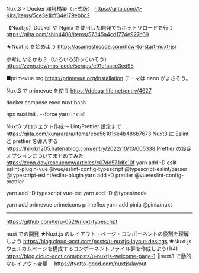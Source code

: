 Nuxt3 × Docker 環境構築（正式版）
https://qiita.com/A-Kira/items/5ce3e1bff34e179ebbc2

【Nuxt.js】Docker や Nginx を使用した開発でもホットリロードを行う
https://qiita.com/shin4488/items/57345a4cd1774e927c69

★Nuxt.js を始めよう
https://asameshicode.com/how-to-start-nuxt-js/

参考になるかも？（いろいろ知っていそう）
https://zenn.dev/mbs_code/scraps/e91cfaacc3ed95

■primevue.org
https://primevue.org/installation
テーマは nano がよさそう。

Nuxt3 で primevue を使う
https://debug-life.net/entry/4627

docker compose exec nuxt bash

npx nuxi init . --force
yarn install

Nuxt3 プロジェクト作成～ Lint/Prettier 設定まで
https://qiita.com/kurararara/items/ebe561016e4b486b7673
Nuxt3 に Eslint と prettier を導入する
https://lhiroki1205.hatenablog.com/entry/2022/10/13/005338
Prettier の設定オプションについてまとめてみた
https://zenn.dev/rescuenow/articles/c07dd571dfe10f
yarn add -D eslit eslint-plugin-vue @vue/eslint-config-typescript @typescript-eslint/parser @typescript-eslint/eslint-plugin
yarn add -D prettier @vue/eslint-config-prettier

yarn add -D typescript vue-tsc
yarn add -D @types/node

yarn add primevue primeicons primeflex
yarn add pinia @pinia/nuxt

---

https://github.com/teru-0529/nuxt-typescript

nuxt での開発
★Nuxt.js のレイアウト・ページ・コンポーネントの役割を理解しよう
https://blog.cloud-acct.com/posts/u-nuxtjs-layout-desings
★Nuxt.js ウェルカムページを構成するコンポーネントファイル群を作成しよう(1/4)
https://blog.cloud-acct.com/posts/u-nuxtjs-welcome-page-1
💛nuxt3 で動的なレイアウト変更
　https://tyotto-good.com/nuxtjs/layout
